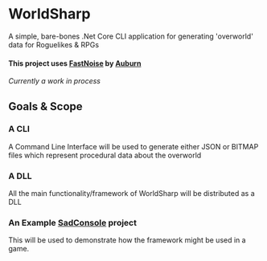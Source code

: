 # WorldSharp
 A simple, bare-bones .Net Core CLI application for generating 'overworld' data for Roguelikes & RPGs
 
#### This project uses [FastNoise](https://github.com/Auburn/FastNoise) by [Auburn](https://github.com/Auburn)

 *Currently a work in process*

## Goals & Scope

### **A CLI**

A Command Line Interface will be used to generate either JSON or BITMAP files which represent procedural data about the overworld

### **A DLL**

All the main functionality/framework of WorldSharp will be distributed as a DLL


### **An Example [SadConsole](https://sadconsole.com/) project**

This will be used to demonstrate how the framework might be used in a game.
